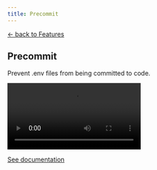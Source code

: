 ```yaml
---
title: Precommit
---
```


<section class="max-w-3xl mx-auto mt-20 flex flex-col px-5">
  <p class="text-right">
    <a class="link-primary" href="/features">&larr; back to Features</a>
  </p>
  <h1 class="my-5 text-center text-5xl sm:text-6xl md:text-7xl lg:text-8xl font-bold tracking-tight leading-none text-zinc-950 dark:text-[#ECD53F]">Precommit</h1>
  <p class="mx-auto mt-3 max-w-3xl text-center text-md md:text-lg text-zinc-600 leading-2 mb-6">Prevent .env files from being committed to code.</p>

  <video class="my-10 w-full rounded-md border border-zinc-200 dark:border-zinc-800" controls>
    <source src="https://github.com/user-attachments/assets/71acce28-2afa-4754-b69c-e2af46d937e7" type="video/mp4">
    your browser does not support the video tag
  </video>

  <p class="text-center"><a class="link-primary" href="/docs/advanced/precommit">See documentation</a></p>
</section>
